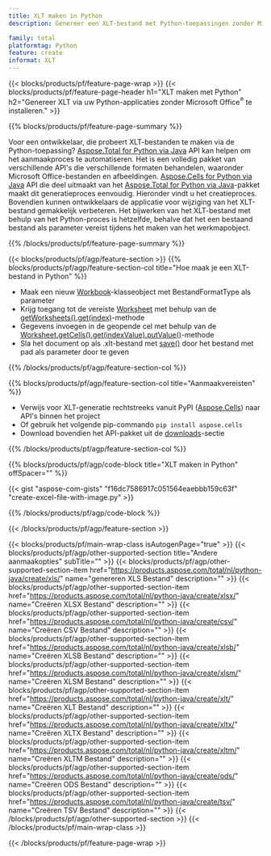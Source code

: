 ```yaml
---
title: XLT maken in Python
description: Genereer een XLT-bestand met Python-toepassingen zonder Microsoft Office te gebruiken. 

family: total
platformtag: Python
feature: create
informat: XLT
---
```

{{< blocks/products/pf/feature-page-wrap >}}
{{< blocks/products/pf/feature-page-header h1="XLT maken met Python" h2="Genereer XLT via uw Python-applicaties zonder Microsoft Office<sup>&reg;</sup> te installeren." >}}

{{% blocks/products/pf/feature-page-summary %}}

Voor een ontwikkelaar, die probeert XLT-bestanden te maken via de Python-toepassing? [Aspose.Total for Python via Java](https://products.aspose.com/total/python-java/) API kan helpen om het aanmaakproces te automatiseren. Het is een volledig pakket van verschillende API's die verschillende formaten behandelen, waaronder Microsoft Office-bestanden en afbeeldingen. [Aspose.Cells for Python via Java](https://products.aspose.com/cells/python-java/) API die deel uitmaakt van het [Aspose.Total for Python via Java](https://products.aspose.com/total/python-java/)-pakket maakt dit generatieproces eenvoudig. Hieronder vindt u het creatieproces. Bovendien kunnen ontwikkelaars de applicatie voor wijziging van het XLT-bestand gemakkelijk verbeteren. Het bijwerken van het XLT-bestand met behulp van het Python-proces is hetzelfde, behalve dat het een bestaand bestand als parameter vereist tijdens het maken van het werkmapobject.

{{% /blocks/products/pf/feature-page-summary %}}

{{< blocks/products/pf/agp/feature-section >}}
{{% blocks/products/pf/agp/feature-section-col title="Hoe maak je een XLT-bestand in Python" %}}

- Maak een nieuw [Workbook](https://reference.aspose.com/cells/python/asposecells.api/Workbook)-klasseobject met BestandFormatType als parameter
- Krijg toegang tot de vereiste [Worksheet](https://reference.aspose.com/cells/python/asposecells.api/Worksheet) met behulp van de [getWorksheets().get(index)](https://reference.aspose.com/cells/python/asposecells.api/workbook#Worksheets)-methode
- Gegevens invoegen in de geopende cel met behulp van de [Worksheet.getCells().get(indexValue).putValue()](https://reference.aspose.com/cells/python/asposecells.api/worksheet#Cells)-methode
- Sla het document op als .xlt-bestand met [save()](https://reference.aspose.com/cells/python/asposecells.api/workbook#save(java.lang.String)) door het bestand met pad als parameter door te geven

{{% /blocks/products/pf/agp/feature-section-col %}}

{{% blocks/products/pf/agp/feature-section-col title="Aanmaakvereisten" %}}

- Verwijs voor XLT-generatie rechtstreeks vanuit PyPI ([Aspose.Cells](https://pypi.org/project/aspose-cells/)) naar API's binnen het project
- Of gebruik het volgende pip-commando ```pip install aspose.cells``` 
- Download bovendien het API-pakket uit de [downloads](https://releases.aspose.com/cells/python-java)-sectie 

{{% /blocks/products/pf/agp/feature-section-col %}}

{{% blocks/products/pf/agp/code-block title="XLT maken in Python" offSpacer="" %}}

{{< gist "aspose-com-gists" "f16dc7586917c051564eaebbb159c63f" "create-excel-file-with-image.py" >}}

{{% /blocks/products/pf/agp/code-block %}}

{{< /blocks/products/pf/agp/feature-section >}}

{{< blocks/products/pf/main-wrap-class isAutogenPage="true" >}}
{{< blocks/products/pf/agp/other-supported-section title="Andere aanmaakopties" subTitle="" >}}
{{< blocks/products/pf/agp/other-supported-section-item href="https://products.aspose.com/total/nl/python-java/create/xls/" name="genereren XLS Bestand" description="" >}}
{{< blocks/products/pf/agp/other-supported-section-item href="https://products.aspose.com/total/nl/python-java/create/xlsx/" name="Creëren XLSX Bestand" description="" >}}
{{< blocks/products/pf/agp/other-supported-section-item href="https://products.aspose.com/total/nl/python-java/create/csv/" name="Creëren CSV Bestand" description="" >}}
{{< blocks/products/pf/agp/other-supported-section-item href="https://products.aspose.com/total/nl/python-java/create/xlsb/" name="Creëren XLSB Bestand" description="" >}}
{{< blocks/products/pf/agp/other-supported-section-item href="https://products.aspose.com/total/nl/python-java/create/xlsm/" name="Creëren XLSM Bestand" description="" >}}
{{< blocks/products/pf/agp/other-supported-section-item href="https://products.aspose.com/total/nl/python-java/create/xlt/" name="Creëren XLT Bestand" description="" >}}
{{< blocks/products/pf/agp/other-supported-section-item href="https://products.aspose.com/total/nl/python-java/create/xltx/" name="Creëren XLTX Bestand" description="" >}}
{{< blocks/products/pf/agp/other-supported-section-item href="https://products.aspose.com/total/nl/python-java/create/xltm/" name="Creëren XLTM Bestand" description="" >}}
{{< blocks/products/pf/agp/other-supported-section-item href="https://products.aspose.com/total/nl/python-java/create/ods/" name="Creëren ODS Bestand" description="" >}}
{{< blocks/products/pf/agp/other-supported-section-item href="https://products.aspose.com/total/nl/python-java/create/tsv/" name="Creëren TSV Bestand" description="" >}}
{{< /blocks/products/pf/agp/other-supported-section >}}
{{< /blocks/products/pf/main-wrap-class >}}

{{< /blocks/products/pf/feature-page-wrap >}}